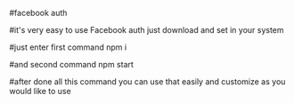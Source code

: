 #facebook auth 

#it's very easy to use Facebook auth just download and set in your system 

#just enter first command npm i

#and second command npm start 

#after done all this command you can use that easily and customize as you would like to use  